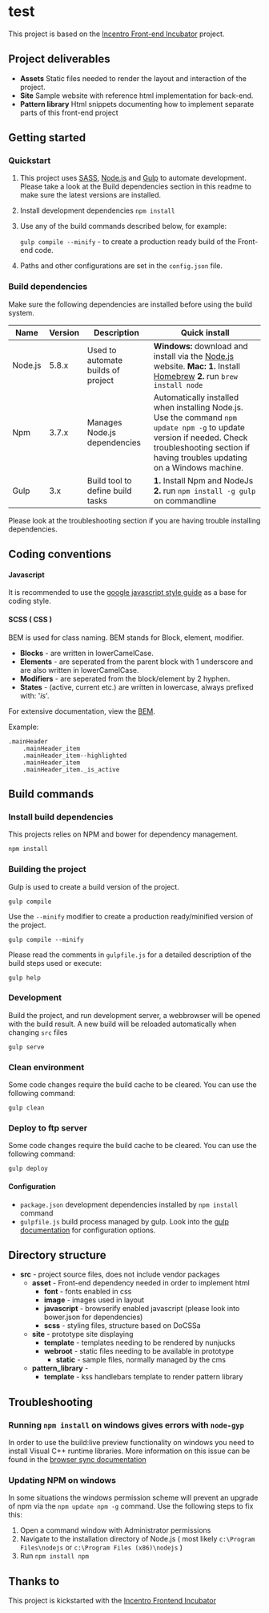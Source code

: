 # test
This project is based on the [Incentro Front-end Incubator](https://incentro.github.com/generator-frontend-incubator) project.

Project deliverables
--------------------

* **Assets** Static files needed to render the layout and interaction of the project.
* **Site** Sample website with reference html implementation for back-end.
* **Pattern library** Html snippets documenting how to implement separate parts of this front-end project


Getting started
---------------

### Quickstart

1. This project uses [SASS](http://sass-lang.com/ "CSS With superpowers"),
   [Node.js](http://nodejs.org/, "Javascript development made awesome") and
   [Gulp](http://gulpjs.com/ "gulp.js, The stream build system") to automate development.
   Please take a look at the Build dependencies section in this readme to make sure the
   latest versions are installed.

2. Install development dependencies
   `npm install`

3. Use any of the build commands described below, for example:

   `gulp compile --minify` - to create a production ready build of the Front-end code.
4. Paths and other configurations are set in the `config.json` file.



### Build dependencies

Make sure the following dependencies are installed before using the build system.

Name      | Version | Description                                    | Quick install
----------|---------|------------------------------------------------|--------------------------------------------------------------------------------------------------------------------------------------------------------------------------------------------------
Node.js   | 5.8.x   | Used to automate builds of project             | **Windows:** download and install via the [Node.js](http://nodejs.org/) website. **Mac:** **1.** Install [Homebrew](http://brew.sh/) **2.** run `brew install node`
Npm       | 3.7.x   | Manages Node.js dependencies                   | Automatically installed when installing Node.js. Use the command `npm update npm -g` to update version if needed. Check troubleshooting section if having troubles updating on a Windows machine.
Gulp      | 3.x     | Build tool to define build tasks               | **1.** Install Npm and NodeJs **2.** run `npm install -g gulp` on commandline

Please look at the troubleshooting section if you are having trouble installing dependencies.


Coding conventions
------------------

#### Javascript
It is recommended to use the [google javascript style guide](https://google.github.io/styleguide/javascriptguide.xml) as a base for coding style.

#### SCSS ( CSS )

BEM is used for class naming. BEM stands for Block, element, modifier.

 * **Blocks** - are written in lowerCamelCase.
 * **Elements** - are seperated from the parent block with 1 underscore and are also written in lowerCamelCase.
 * **Modifiers** - are seperated from the block/element by 2 hyphen.
 * **States** - (active, current etc.) are written in lowercase, always prefixed with: '_is_'.
 
For extensive documentation, view the [BEM](https://en.bem.info/method/).

Example:
```
.mainHeader
    .mainHeader_item
    .mainHeader_item--highlighted
    .mainHeader_item
    .mainHeader_item._is_active
```


Build commands
--------------

### Install build dependencies
This projects relies on NPM and bower for dependency management.

    npm install


### Building the project
Gulp is used to create a build version of the project.

    gulp compile

Use the `--minify` modifier to create a production ready/minified version of the project.

    gulp compile --minify

Please read the comments in `gulpfile.js` for a detailed description of the build steps used or execute:

    gulp help


### Development
Build the project, and run development server, a webbrowser will be opened with the build result. A new build will be reloaded automatically when changing `src` files

    gulp serve


### Clean environment
Some code changes require the build cache to be cleared. You can use the following command:

    gulp clean


### Deploy to ftp server
Some code changes require the build cache to be cleared. You can use the following command:

    gulp deploy 


#### Configuration
- `package.json` development dependencies installed by `npm install` command
- `gulpfile.js` build process managed by gulp. Look into the [gulp documentation](https://github.com/gulpjs/gulp/blob/master/README.md#gulp-----) for configuration options.


Directory structure
-------------------

* **src** - project source files, does not include vendor packages
	* **asset** - Front-end dependency needed in order to implement html
		* **font** - fonts enabled in css
		* **image** - images used in layout
		* **javascript** - browserify enabled javascript (please look into bower.json for dependencies)
		* **scss** - styling files, structure based on DoCSSa
	* **site** - prototype site displaying
		* **template** - templates needing to be rendered by nunjucks
		* **webroot** - static files needing to be available in prototype
			* **static** - sample files, normally managed by the cms
	* **pattern_library** -
		* **template** - kss handlebars template to render pattern library

Troubleshooting
---------------

### Running `npm install` on windows gives errors with `node-gyp`
In order to use the build:live preview functionality on windows you need to install Visual C++ runtime libraries.
More information on this issue can be found in the [browser sync documentation](http://www.browsersync.io/docs/#windows-users)

### Updating NPM on windows
In some situations the windows permission scheme will prevent an upgrade of npm via the `npm update npm -g` command.
Use the following steps to fix this:

1. Open a command window with Administrator permissions
2. Navigate to the installation directory of Node.js ( most likely `c:\Program Files\nodejs` or `c:\Program Files (x86)\nodejs` )
3. Run `npm install npm`

Thanks to
---------

This project is kickstarted with the [Incentro Frontend Incubator](http://incentro.github.io/generator-frontend-incubator/)

